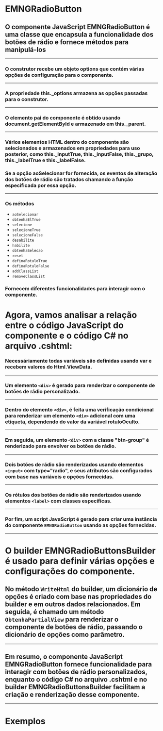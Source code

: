 # EMNGRadioButton 

## O componente JavaScript EMNGRadioButton é uma classe que encapsula a funcionalidade dos botões de rádio e fornece métodos para manipulá-los
---
### O construtor recebe um objeto options que contém várias opções de configuração para o componente.
---
### A propriedade this._options armazena as opções passadas para o construtor.
---
### O elemento pai do componente é obtido usando document.getElementById e armazenado em this._parent.
---
### Vários elementos HTML dentro do componente são selecionados e armazenados em propriedades para uso posterior, como this._inputTrue, this._inputFalse, this._grupo, this._labelTrue e this._labelFalse.

### Se a opção aoSelecionar for fornecida, os eventos de alteração dos botões de rádio são tratados chamando a função especificada por essa opção.
---
### Os métodos 
- ``aoSelecionar``
- ``obtenhaElTrue``
- ``selecione``
- ``selecioneTrue``
- ``selecioneFalse``
- ``desabilite``
- ``habilite``
- ``obtenhaSelecao``
- ``reset``
- ``definaRotuloTrue``
- ``definaRotuloFalse``
- ``addClassList``
- ``removeClassList``
### Fornecem diferentes funcionalidades para interagir com o componente.


# Agora, vamos analisar a relação entre o código JavaScript do componente e o código C# no arquivo .cshtml:

### Necessáriamente todas variáveis são definidas usando var e recebem valores do Html.ViewData.

---
### Um elemento `<div>` é gerado para renderizar o componente de botões de rádio personalizado.

---
### Dentro do elemento `<div>`, é feita uma verificação condicional para renderizar um elemento `<div>` adicional com uma etiqueta, dependendo do valor da variável rotuloOculto.

---
### Em seguida, um elemento `<div>` com a classe "btn-group" é renderizado para envolver os botões de rádio.

---
### Dois botões de rádio são renderizados usando elementos `<input>` com type="radio", e seus atributos são configurados com base nas variáveis e opções fornecidas.

---
### Os rótulos dos botões de rádio são renderizados usando elementos `<label>` com classes específicas.

---
### Por fim, um script JavaScript é gerado para criar uma instância do componente `EMNGRadioButton` usando as opções fornecidas.

---
# O builder EMNGRadioButtonsBuilder é usado para definir várias opções e configurações do componente.

## No método `WriteHtml` do builder, um dicionário de opções é criado com base nas propriedades do builder e em outros dados relacionados. Em seguida, é chamado um método `ObtenhaPartialView` para renderizar o componente de botões de rádio, passando o dicionário de opções como parâmetro.
---
## Em resumo, o componente JavaScript EMNGRadioButton fornece funcionalidade para interagir com botões de rádio personalizados, enquanto o código C# no arquivo .cshtml e no builder EMNGRadioButtonsBuilder facilitam a criação e renderização desse componente.

---
# Exemplos

```csharp

```
